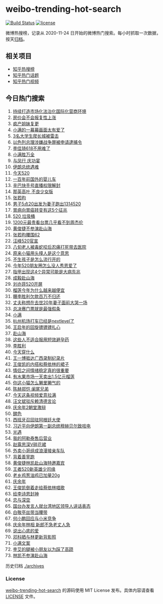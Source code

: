 # weibo-trending-hot-search

[![Build Status](https://github.com/justjavac/weibo-trending-hot-search/workflows/ci/badge.svg?branch=master)](https://github.com/justjavac/weibo-trending-hot-search/actions)
[![license](https://img.shields.io/github/license/justjavac/weibo-trending-hot-search)](https://github.com/justjavac/weibo-trending-hot-search/blob/master/LICENSE)

微博热搜榜，记录从 2020-11-24 日开始的微博热门搜索。每小时抓取一次数据，按天[归档](./archives)。

## 相关项目

- [知乎热搜榜](https://github.com/justjavac/zhihu-trending-top-search)
- [知乎热门话题](https://github.com/justjavac/zhihu-trending-hot-questions)
- [知乎热门视频](https://github.com/justjavac/zhihu-trending-hot-video)

## 今日热门搜索

<!-- BEGIN -->
<!-- 最后更新时间 Tue May 21 2024 05:12:57 GMT+0800 (China Standard Time) -->

1. [持续打造市场化法治化国际化营商环境](https://s.weibo.com//weibo?q=%23%E6%8C%81%E7%BB%AD%E6%89%93%E9%80%A0%E5%B8%82%E5%9C%BA%E5%8C%96%E6%B3%95%E6%B2%BB%E5%8C%96%E5%9B%BD%E9%99%85%E5%8C%96%E8%90%A5%E5%95%86%E7%8E%AF%E5%A2%83%23&Refer=new_time)
1. [房价会不会报复性上涨](https://s.weibo.com//weibo?q=%23%E6%88%BF%E4%BB%B7%E4%BC%9A%E4%B8%8D%E4%BC%9A%E6%8A%A5%E5%A4%8D%E6%80%A7%E4%B8%8A%E6%B6%A8%23&t=31&band_rank=2&Refer=top)
1. [疯产姐妹复更](https://s.weibo.com//weibo?q=%23%E7%96%AF%E4%BA%A7%E5%A7%90%E5%A6%B9%E5%A4%8D%E6%9B%B4%23&t=31&band_rank=1&Refer=top)
1. [小满的一幕幕画面太有爱了](https://s.weibo.com//weibo?q=%23%E5%B0%8F%E6%BB%A1%E7%9A%84%E4%B8%80%E5%B9%95%E5%B9%95%E7%94%BB%E9%9D%A2%E5%A4%AA%E6%9C%89%E7%88%B1%E4%BA%86%23&t=31&band_rank=3&Refer=top)
1. [3名大学生爬长城被雷击](https://s.weibo.com//weibo?q=%233%E5%90%8D%E5%A4%A7%E5%AD%A6%E7%94%9F%E7%88%AC%E9%95%BF%E5%9F%8E%E8%A2%AB%E9%9B%B7%E5%87%BB%23&t=31&band_rank=4&Refer=top)
1. [以色列总理涉嫌战争罪被申请逮捕令](https://s.weibo.com//weibo?q=%23%E4%BB%A5%E8%89%B2%E5%88%97%E6%80%BB%E7%90%86%E6%B6%89%E5%AB%8C%E6%88%98%E4%BA%89%E7%BD%AA%E8%A2%AB%E7%94%B3%E8%AF%B7%E9%80%AE%E6%8D%95%E4%BB%A4%23&t=31&band_rank=2&Refer=top)
1. [李佳琦618不用难了](https://s.weibo.com//weibo?q=%23%E6%9D%8E%E4%BD%B3%E7%90%A6618%E4%B8%8D%E7%94%A8%E9%9A%BE%E4%BA%86%23&t=31&band_rank=8&Refer=top)
1. [小满胜万全](https://s.weibo.com//weibo?q=%E5%B0%8F%E6%BB%A1%E8%83%9C%E4%B8%87%E5%85%A8&t=31&band_rank=18&Refer=top)
1. [与凤行 庆功宴](https://s.weibo.com//weibo?q=%E4%B8%8E%E5%87%A4%E8%A1%8C%20%E5%BA%86%E5%8A%9F%E5%AE%B4&t=31&band_rank=5&Refer=top)
1. [伊朗总统遇难](https://s.weibo.com//weibo?q=%23%E4%BC%8A%E6%9C%97%E6%80%BB%E7%BB%9F%E9%81%87%E9%9A%BE%23&t=31&band_rank=6&Refer=top)
1. [今天520](https://s.weibo.com//weibo?q=%23%E4%BB%8A%E5%A4%A9520%23&t=31&band_rank=10&Refer=top)
1. [一百年前国外的婴儿车](https://s.weibo.com//weibo?q=%E4%B8%80%E7%99%BE%E5%B9%B4%E5%89%8D%E5%9B%BD%E5%A4%96%E7%9A%84%E5%A9%B4%E5%84%BF%E8%BD%A6&t=31&band_rank=49&Refer=top)
1. [辛巴快手号直播权限解封](https://s.weibo.com//weibo?q=%23%E8%BE%9B%E5%B7%B4%E5%BF%AB%E6%89%8B%E5%8F%B7%E7%9B%B4%E6%92%AD%E6%9D%83%E9%99%90%E8%A7%A3%E5%B0%81%23&t=31&band_rank=15&Refer=top)
1. [那英高叶 不良少女版](https://s.weibo.com//weibo?q=%E9%82%A3%E8%8B%B1%E9%AB%98%E5%8F%B6%20%E4%B8%8D%E8%89%AF%E5%B0%91%E5%A5%B3%E7%89%88&t=31&band_rank=11&Refer=top)
1. [张若昀](https://s.weibo.com//weibo?q=%E5%BC%A0%E8%8B%A5%E6%98%80&t=31&band_rank=16&Refer=top)
1. [男子5点20出发为妻子跑出1314520](https://s.weibo.com//weibo?q=%23%E7%94%B7%E5%AD%905%E7%82%B920%E5%87%BA%E5%8F%91%E4%B8%BA%E5%A6%BB%E5%AD%90%E8%B7%91%E5%87%BA1314520%23&t=31&band_rank=13&Refer=top)
1. [胃病向胃癌转变有这5个征兆](https://s.weibo.com//weibo?q=%23%E8%83%83%E7%97%85%E5%90%91%E8%83%83%E7%99%8C%E8%BD%AC%E5%8F%98%E6%9C%89%E8%BF%995%E4%B8%AA%E5%BE%81%E5%85%86%23&t=31&band_rank=12&Refer=top)
1. [520 垃圾桶](https://s.weibo.com//weibo?q=520%20%E5%9E%83%E5%9C%BE%E6%A1%B6&t=31&band_rank=15&Refer=top)
1. [1200元最贵看台票几乎看不到周杰伦](https://s.weibo.com//weibo?q=%231200%E5%85%83%E6%9C%80%E8%B4%B5%E7%9C%8B%E5%8F%B0%E7%A5%A8%E5%87%A0%E4%B9%8E%E7%9C%8B%E4%B8%8D%E5%88%B0%E5%91%A8%E6%9D%B0%E4%BC%A6%23&t=31&band_rank=7&Refer=top)
1. [黄俊捷不参演赴山海](https://s.weibo.com//weibo?q=%23%E9%BB%84%E4%BF%8A%E6%8D%B7%E4%B8%8D%E5%8F%82%E6%BC%94%E8%B5%B4%E5%B1%B1%E6%B5%B7%23&t=31&band_rank=9&Refer=top)
1. [张若昀腰围62](https://s.weibo.com//weibo?q=%E5%BC%A0%E8%8B%A5%E6%98%80%E8%85%B0%E5%9B%B462&t=31&band_rank=16&Refer=top)
1. [汪峰520官宣](https://s.weibo.com//weibo?q=%23%E6%B1%AA%E5%B3%B0520%E5%AE%98%E5%AE%A3%23&t=31&band_rank=21&Refer=top)
1. [八旬老人被毒蛇咬后忍痛打死带去医院](https://s.weibo.com//weibo?q=%23%E5%85%AB%E6%97%AC%E8%80%81%E4%BA%BA%E8%A2%AB%E6%AF%92%E8%9B%87%E5%92%AC%E5%90%8E%E5%BF%8D%E7%97%9B%E6%89%93%E6%AD%BB%E5%B8%A6%E5%8E%BB%E5%8C%BB%E9%99%A2%23&t=31&band_rank=23&Refer=top)
1. [原来小猫用头撞人是这个意思](https://s.weibo.com//weibo?q=%E5%8E%9F%E6%9D%A5%E5%B0%8F%E7%8C%AB%E7%94%A8%E5%A4%B4%E6%92%9E%E4%BA%BA%E6%98%AF%E8%BF%99%E4%B8%AA%E6%84%8F%E6%80%9D&t=31&band_rank=23&Refer=top)
1. [不生孩子是怎么流行开的](https://s.weibo.com//weibo?q=%23%E4%B8%8D%E7%94%9F%E5%AD%A9%E5%AD%90%E6%98%AF%E6%80%8E%E4%B9%88%E6%B5%81%E8%A1%8C%E5%BC%80%E7%9A%84%23&t=31&band_rank=22&Refer=top)
1. [今年520朋友圈怎么没人秀恩爱了](https://s.weibo.com//weibo?q=%23%E4%BB%8A%E5%B9%B4520%E6%9C%8B%E5%8F%8B%E5%9C%88%E6%80%8E%E4%B9%88%E6%B2%A1%E4%BA%BA%E7%A7%80%E6%81%A9%E7%88%B1%E4%BA%86%23&t=31&band_rank=28&Refer=top)
1. [指甲出现这4个异常可能是大病先兆](https://s.weibo.com//weibo?q=%23%E6%8C%87%E7%94%B2%E5%87%BA%E7%8E%B0%E8%BF%994%E4%B8%AA%E5%BC%82%E5%B8%B8%E5%8F%AF%E8%83%BD%E6%98%AF%E5%A4%A7%E7%97%85%E5%85%88%E5%85%86%23&t=31&band_rank=26&Refer=top)
1. [成毅赴山海](https://s.weibo.com//weibo?q=%23%E6%88%90%E6%AF%85%E8%B5%B4%E5%B1%B1%E6%B5%B7%23&t=31&band_rank=17&Refer=top)
1. [刘亦菲520开屏](https://s.weibo.com//weibo?q=%23%E5%88%98%E4%BA%A6%E8%8F%B2520%E5%BC%80%E5%B1%8F%23&t=31&band_rank=27&Refer=top)
1. [榴莲今年为什么越来越便宜](https://s.weibo.com//weibo?q=%23%E6%A6%B4%E8%8E%B2%E4%BB%8A%E5%B9%B4%E4%B8%BA%E4%BB%80%E4%B9%88%E8%B6%8A%E6%9D%A5%E8%B6%8A%E4%BE%BF%E5%AE%9C%23&t=31&band_rank=24&Refer=top)
1. [曝李胜利欠款百万不归还](https://s.weibo.com//weibo?q=%23%E6%9B%9D%E6%9D%8E%E8%83%9C%E5%88%A9%E6%AC%A0%E6%AC%BE%E7%99%BE%E4%B8%87%E4%B8%8D%E5%BD%92%E8%BF%98%23&t=31&band_rank=40&Refer=top)
1. [丈夫称想在去世20年妻子面前大哭一场](https://s.weibo.com//weibo?q=%23%E4%B8%88%E5%A4%AB%E7%A7%B0%E6%83%B3%E5%9C%A8%E5%8E%BB%E4%B8%9620%E5%B9%B4%E5%A6%BB%E5%AD%90%E9%9D%A2%E5%89%8D%E5%A4%A7%E5%93%AD%E4%B8%80%E5%9C%BA%23&t=31&band_rank=29&Refer=top)
1. [总决赛门票就是最强假条](https://s.weibo.com//weibo?q=%23%E6%80%BB%E5%86%B3%E8%B5%9B%E9%97%A8%E7%A5%A8%E5%B0%B1%E6%98%AF%E6%9C%80%E5%BC%BA%E5%81%87%E6%9D%A1%23&t=31&band_rank=46&Refer=top)
1. [小满](https://s.weibo.com//weibo?q=%E5%B0%8F%E6%BB%A1&t=31&band_rank=45&Refer=top)
1. [杭州机场打车已经是nextlevel了](https://s.weibo.com//weibo?q=%23%E6%9D%AD%E5%B7%9E%E6%9C%BA%E5%9C%BA%E6%89%93%E8%BD%A6%E5%B7%B2%E7%BB%8F%E6%98%AFnextlevel%E4%BA%86%23&t=31&band_rank=27&Refer=top)
1. [王启年的回旋镖镖镖扎心](https://s.weibo.com//weibo?q=%E7%8E%8B%E5%90%AF%E5%B9%B4%E7%9A%84%E5%9B%9E%E6%97%8B%E9%95%96%E9%95%96%E9%95%96%E6%89%8E%E5%BF%83&t=31&band_rank=50&Refer=top)
1. [赴山海](https://s.weibo.com//weibo?q=%E8%B5%B4%E5%B1%B1%E6%B5%B7&t=31&band_rank=42&Refer=top)
1. [这些人不适合服用短效避孕药](https://s.weibo.com//weibo?q=%23%E8%BF%99%E4%BA%9B%E4%BA%BA%E4%B8%8D%E9%80%82%E5%90%88%E6%9C%8D%E7%94%A8%E7%9F%AD%E6%95%88%E9%81%BF%E5%AD%95%E8%8D%AF%23&t=31&band_rank=37&Refer=top)
1. [李胜利](https://s.weibo.com//weibo?q=%E6%9D%8E%E8%83%9C%E5%88%A9&t=31&band_rank=45&Refer=top)
1. [今天穿什么](https://s.weibo.com//weibo?q=%E4%BB%8A%E5%A4%A9%E7%A9%BF%E4%BB%80%E4%B9%88&t=31&band_rank=39&Refer=top)
1. [王一博抵达广西录制纪录片](https://s.weibo.com//weibo?q=%23%E7%8E%8B%E4%B8%80%E5%8D%9A%E6%8A%B5%E8%BE%BE%E5%B9%BF%E8%A5%BF%E5%BD%95%E5%88%B6%E7%BA%AA%E5%BD%95%E7%89%87%23&t=31&band_rank=34&Refer=top)
1. [王俊凯的内搭和蔡依林的裙子](https://s.weibo.com//weibo?q=%23%E7%8E%8B%E4%BF%8A%E5%87%AF%E7%9A%84%E5%86%85%E6%90%AD%E5%92%8C%E8%94%A1%E4%BE%9D%E6%9E%97%E7%9A%84%E8%A3%99%E5%AD%90%23&t=31&band_rank=27&Refer=top)
1. [情侣之间情绪稳定真的很重要](https://s.weibo.com//weibo?q=%23%E6%83%85%E4%BE%A3%E4%B9%8B%E9%97%B4%E6%83%85%E7%BB%AA%E7%A8%B3%E5%AE%9A%E7%9C%9F%E7%9A%84%E5%BE%88%E9%87%8D%E8%A6%81%23&t=31&band_rank=39&Refer=top)
1. [有水果市场一天卖出1.5亿元榴莲](https://s.weibo.com//weibo?q=%23%E6%9C%89%E6%B0%B4%E6%9E%9C%E5%B8%82%E5%9C%BA%E4%B8%80%E5%A4%A9%E5%8D%96%E5%87%BA1.5%E4%BA%BF%E5%85%83%E6%A6%B4%E8%8E%B2%23&t=31&band_rank=38&Refer=top)
1. [你这小猫怎么獭里獭气的](https://s.weibo.com//weibo?q=%E4%BD%A0%E8%BF%99%E5%B0%8F%E7%8C%AB%E6%80%8E%E4%B9%88%E7%8D%AD%E9%87%8C%E7%8D%AD%E6%B0%94%E7%9A%84&t=31&band_rank=48&Refer=top)
1. [陈赫郑恺 阑尾兄弟](https://s.weibo.com//weibo?q=%E9%99%88%E8%B5%AB%E9%83%91%E6%81%BA%20%E9%98%91%E5%B0%BE%E5%85%84%E5%BC%9F&t=31&band_rank=49&Refer=top)
1. [今天这条视频爱意拉满](https://s.weibo.com//weibo?q=%23%E4%BB%8A%E5%A4%A9%E8%BF%99%E6%9D%A1%E8%A7%86%E9%A2%91%E7%88%B1%E6%84%8F%E6%8B%89%E6%BB%A1%23&t=31&band_rank=40&Refer=top)
1. [汪文斌驳斥赖清德言论](https://s.weibo.com//weibo?q=%23%E6%B1%AA%E6%96%87%E6%96%8C%E9%A9%B3%E6%96%A5%E8%B5%96%E6%B8%85%E5%BE%B7%E8%A8%80%E8%AE%BA%23&t=31&band_rank=44&Refer=top)
1. [庆余年2朝堂激辩](https://s.weibo.com//weibo?q=%23%E5%BA%86%E4%BD%99%E5%B9%B42%E6%9C%9D%E5%A0%82%E6%BF%80%E8%BE%A9%23&t=31&band_rank=33&Refer=top)
1. [酵色](https://s.weibo.com//weibo?q=%E9%85%B5%E8%89%B2&t=31&band_rank=31&Refer=top)
1. [西班牙召回驻阿根廷大使](https://s.weibo.com//weibo?q=%23%E8%A5%BF%E7%8F%AD%E7%89%99%E5%8F%AC%E5%9B%9E%E9%A9%BB%E9%98%BF%E6%A0%B9%E5%BB%B7%E5%A4%A7%E4%BD%BF%23&t=31&band_rank=50&Refer=top)
1. [习近平向伊朗第一副总统穆赫贝尔致唁电](https://s.weibo.com//weibo?q=%23%E4%B9%A0%E8%BF%91%E5%B9%B3%E5%90%91%E4%BC%8A%E6%9C%97%E7%AC%AC%E4%B8%80%E5%89%AF%E6%80%BB%E7%BB%9F%E7%A9%86%E8%B5%AB%E8%B4%9D%E5%B0%94%E8%87%B4%E5%94%81%E7%94%B5%23&Refer=new_time)
1. [光遇](https://s.weibo.com//weibo?q=%E5%85%89%E9%81%87&t=31&band_rank=35&Refer=top)
1. [我的阿勒泰售后营业](https://s.weibo.com//weibo?q=%23%E6%88%91%E7%9A%84%E9%98%BF%E5%8B%92%E6%B3%B0%E5%94%AE%E5%90%8E%E8%90%A5%E4%B8%9A%23&t=31&band_rank=47&Refer=top)
1. [赵露思深V碎花裙](https://s.weibo.com//weibo?q=%23%E8%B5%B5%E9%9C%B2%E6%80%9D%E6%B7%B1V%E7%A2%8E%E8%8A%B1%E8%A3%99%23&t=31&band_rank=19&Refer=top)
1. [外卖小哥组成浪漫接亲车队](https://s.weibo.com//weibo?q=%23%E5%A4%96%E5%8D%96%E5%B0%8F%E5%93%A5%E7%BB%84%E6%88%90%E6%B5%AA%E6%BC%AB%E6%8E%A5%E4%BA%B2%E8%BD%A6%E9%98%9F%23&t=31&band_rank=50&Refer=top)
1. [背着善宰跑](https://s.weibo.com//weibo?q=%23%E8%83%8C%E7%9D%80%E5%96%84%E5%AE%B0%E8%B7%91%23&t=31&band_rank=30&Refer=top)
1. [黄俊捷林凯赴山海特邀嘉宾](https://s.weibo.com//weibo?q=%23%E9%BB%84%E4%BF%8A%E6%8D%B7%E6%9E%97%E5%87%AF%E8%B5%B4%E5%B1%B1%E6%B5%B7%E7%89%B9%E9%82%80%E5%98%89%E5%AE%BE%23&t=31&band_rank=29&Refer=top)
1. [王者520新英雄少司缘](https://s.weibo.com//weibo?q=%23%E7%8E%8B%E8%80%85520%E6%96%B0%E8%8B%B1%E9%9B%84%E5%B0%91%E5%8F%B8%E7%BC%98%23&t=31&band_rank=32&Refer=top)
1. [老乡鸡葱油鸡已加量20g](https://s.weibo.com//weibo?q=%23%E8%80%81%E4%B9%A1%E9%B8%A1%E8%91%B1%E6%B2%B9%E9%B8%A1%E5%B7%B2%E5%8A%A0%E9%87%8F20g%23&t=31&band_rank=14&Refer=top)
1. [庆余年](https://s.weibo.com//weibo?q=%E5%BA%86%E4%BD%99%E5%B9%B4&t=31&band_rank=43&Refer=top)
1. [王俊凯倒着走给蔡依林唱歌](https://s.weibo.com//weibo?q=%23%E7%8E%8B%E4%BF%8A%E5%87%AF%E5%80%92%E7%9D%80%E8%B5%B0%E7%BB%99%E8%94%A1%E4%BE%9D%E6%9E%97%E5%94%B1%E6%AD%8C%23&t=31&band_rank=36&Refer=top)
1. [给李诗恩封神](https://s.weibo.com//weibo?q=%E7%BB%99%E6%9D%8E%E8%AF%97%E6%81%A9%E5%B0%81%E7%A5%9E&t=31&band_rank=25&Refer=top)
1. [恋与深空](https://s.weibo.com//weibo?q=%E6%81%8B%E4%B8%8E%E6%B7%B1%E7%A9%BA&t=31&band_rank=44&Refer=top)
1. [国台办发言人就台湾地区领导人讲话表态](https://s.weibo.com//weibo?q=%23%E5%9B%BD%E5%8F%B0%E5%8A%9E%E5%8F%91%E8%A8%80%E4%BA%BA%E5%B0%B1%E5%8F%B0%E6%B9%BE%E5%9C%B0%E5%8C%BA%E9%A2%86%E5%AF%BC%E4%BA%BA%E8%AE%B2%E8%AF%9D%E8%A1%A8%E6%80%81%23&t=31&band_rank=48&Refer=top)
1. [白敬亭丝带当腰带](https://s.weibo.com//weibo?q=%23%E7%99%BD%E6%95%AC%E4%BA%AD%E4%B8%9D%E5%B8%A6%E5%BD%93%E8%85%B0%E5%B8%A6%23&t=31&band_rank=32&Refer=top)
1. [何小鹏回应与小米竞争](https://s.weibo.com//weibo?q=%23%E4%BD%95%E5%B0%8F%E9%B9%8F%E5%9B%9E%E5%BA%94%E4%B8%8E%E5%B0%8F%E7%B1%B3%E7%AB%9E%E4%BA%89%23&t=31&band_rank=20&Refer=top)
1. [庆余年林相 新郎不急老丈人急](https://s.weibo.com//weibo?q=%E5%BA%86%E4%BD%99%E5%B9%B4%E6%9E%97%E7%9B%B8%20%E6%96%B0%E9%83%8E%E4%B8%8D%E6%80%A5%E8%80%81%E4%B8%88%E4%BA%BA%E6%80%A5&t=31&band_rank=37&Refer=top)
1. [说出心底的爱](https://s.weibo.com//weibo?q=%23%E8%AF%B4%E5%87%BA%E5%BF%83%E5%BA%95%E7%9A%84%E7%88%B1%23&t=31&band_rank=48&Refer=top)
1. [邓科晒与林更新背影照](https://s.weibo.com//weibo?q=%23%E9%82%93%E7%A7%91%E6%99%92%E4%B8%8E%E6%9E%97%E6%9B%B4%E6%96%B0%E8%83%8C%E5%BD%B1%E7%85%A7%23&t=31&band_rank=35&Refer=top)
1. [小满文案](https://s.weibo.com//weibo?q=%E5%B0%8F%E6%BB%A1%E6%96%87%E6%A1%88&t=31&band_rank=41&Refer=top)
1. [李艾的腿被小朋友以为踩了高跷](https://s.weibo.com//weibo?q=%23%E6%9D%8E%E8%89%BE%E7%9A%84%E8%85%BF%E8%A2%AB%E5%B0%8F%E6%9C%8B%E5%8F%8B%E4%BB%A5%E4%B8%BA%E8%B8%A9%E4%BA%86%E9%AB%98%E8%B7%B7%23&t=31&band_rank=47&Refer=top)
1. [林凯不参演赴山海](https://s.weibo.com//weibo?q=%23%E6%9E%97%E5%87%AF%E4%B8%8D%E5%8F%82%E6%BC%94%E8%B5%B4%E5%B1%B1%E6%B5%B7%23&t=31&band_rank=50&Refer=top)

<!-- END -->

历史归档 [./archives](./archives)

### License

[weibo-trending-hot-search](https://github.com/justjavac/weibo-trending-hot-search) 的源码使用 MIT License
发布。具体内容请查看 [LICENSE](./LICENSE) 文件。
